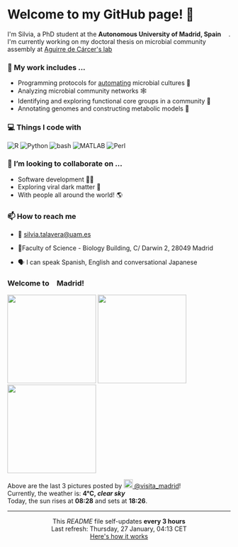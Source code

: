 <h1>Welcome to my GitHub page! 👋</h1>

<p>I'm Silvia, a PhD student at the <b>Autonomous University of Madrid, Spain</b> <img src="https://img.icons8.com/color/48/000000/spain-circular.png" width="13"/>. I'm currently working on my doctoral thesis on microbial community assembly at <a href="https://aguirredecarcerlab96.webnode.es/home2/">Aguirre de Cárcer's lab</a></p>

<h3>🔭 My work includes ...</h3>

- Programming protocols for <a href="https://github.com/Opentrons/opentrons">automating</a> microbial cultures 🌱
- Analyzing microbial community networks 🕸️
- Identifying and exploring functional core groups in a community 🔎
- Annotating genomes and constructing metabolic models 🧪

<h3>💻 Things I code with</h3>
<p>
<img alt="R" src="https://img.shields.io/badge/-R-006dc8?style=flat-square&logo=R&logoColor=white" />
<img alt="Python" src="https://img.shields.io/badge/-Python-e7c804?style=flat-square&logo=Python&logoColor=white" />
<img alt="bash" src="https://img.shields.io/badge/-bash-1f2329?style=flat-square&logo=bash&logoColor=white" />
<img alt="MATLAB" src="https://img.shields.io/badge/-MATLAB-ea6e00?style=flat-square&logo=M&logoColor=white" />
<img alt="Perl" src="https://img.shields.io/badge/-Perl-00bcde?style=flat-square&logo=Perl&logoColor=white" />
</p>

<h3>👯 I’m looking to collaborate on ...</h3>

- Software development 👩‍💻
- Exploring viral dark matter 🦠
- With people all around the world! 🌎


<h3>📫 How to reach me</h3>

- 📧 silvia.talavera@uam.es
<!--TODO<p>🐦</p>-->
- 📍Faculty of Science - Biology Building, C/ Darwin 2, 28049 Madrid
<!-- removed map for now <a src="https://www.google.com/maps/embed?pb=!1m18!1m12!1m3!1d3031.9459086334964!2d-3.6941238846002302!3d40.5427841793507!2m3!1f0!2f0!3f0!3m2!1i1024!2i768!4f13.1!3m3!1m2!1s0xd422b0f7649a2cd%3A0x5a19437753ab7822!2sFacultad%20de%20Ciencias%20(Edificio%20Biolog%C3%ADa)%2C%20C.%20Darwin%2C%202%2C%2028049%20Madrid!5e0!3m2!1sen!2ses!4v1641811065955!5m2!1sen!2ses"><img src="map.png" width="400"></a>-->
- 🗣️ I can speak Spanish, English and conversational Japanese

<!--
<h3>📰 My lab's last news</h3>
TODO
-->

<h3> Welcome to <img src="https://img.icons8.com/color/48/000000/spain-circular.png" width="13"/>Madrid!</h3>
<p><img width="200" src="https:&#x2F;&#x2F;cdn3.dumpor.com&#x2F;view?q&#x3D;zgjZmJ2N9QWaz91Yu9lJykTMEhjRxYTPl9mJnZWNNVGb0okcEd1U4RXbFRja3Z2MstEb2QXNYN0a4FEOyA1T0IWLxk1Y69FVB9FMw0DavZCNtcTPiN2YmEUQBFkQn1EMkZmQB1TbkVmJ2lXe3UUOYF0dsFTUxUDbIVUZF1zYo92Xj52XmADMx0DdhN2Xj52Xm02bj5SbhJ3ZhR3culmbkNmLx0SM3F2dtQnblRnbvN2c9QHafNmbf9zZwpmLu91N4EDMzUTO5ATNwQTN1cTOxMDOfZTM2gzN4IjM4YjN1cTM18VOzIzM0gjM3IzLwgDMxgHM4ATMw9SNxU2LyZ2L1ETL1gDOy4SM1Q3L29SbvNmLtFmcnFGdz5WauR2YuETLxcXY31CduVGdu92Yz9yL6MHc0RHa" /> <img width="200" src="https:&#x2F;&#x2F;cdn2.dumpor.com&#x2F;view?q&#x3D;%3D%3DwM4YmZidTPkl2cfNmbfZSR2M0Q4YUM20TZvZyd1Mzak9mNtJ0QOBXYyQjToBTYQ1kafhzTZ5kWMx0Sih1SSdjRq5kZWtkQ5QVQfBDM9g2bmQTL30jYjNmJBFUQBJ0ZNBDZmJUQ90GZlZia1FkNt1CWBNHcyI2VYREWkJ3a9MGav91Yu9lJ1ATM9QXYj91Yu9lJt92Yu0WYydWY0Nnbp5GZj5SMtEzdhdXL05WZ052bjNXP0h2Xj52X%2FcGcq5ibfhjMykzNyIjN4QDO3IDOwkzM5UzX3MjN2UjN0cDN5YDOwkjMx81N3kDOzYjM3IzLwgDMxgHM4ATMw9SNxU2LyZ2L1ETL1gDOy4SM1Q3L29SbvNmLtFmcnFGdz5WauR2YuETLxcXY31CduVGdu92Yz9yL6MHc0RHa" /> <img width="200" src="https:&#x2F;&#x2F;cdn3.dumpor.com&#x2F;view?q&#x3D;zgjZmJ2N9QWaz91Yu9lJyYDMBljRxYTPl9mJRZGM4gTUo5kdZlGSw1EWzRmU09kbS1ieSt2UzpEVvRmVldVV3dXcmJ0ZthDVB9FMw0DavZCNtcTPiN2YmEUQBFkQn1EMkZmQB1TbkVmJ4lXT2lXOYF0cBNWLxkEdnJXVa1zYo92Xj52XmEDMx0DdhN2Xj52Xm02bj5SbhJ3ZhR3culmbkNmLx0SM3F2dtQnblRnbvN2c9QHafNmbf9zZwpmLu9lNzQTM3YDOzkTNyYzMycTOyEjMflDMxcDM0QTOzITO4AzM481NyITOwMjM3IzLwgDMxgHM4ATMw9SNxU2LyZ2L1ETL1gDOy4SM1Q3L29SbvNmLtFmcnFGdz5WauR2YuETLxcXY31CduVGdu92Yz9yL6MHc0RHa" /></p>
<p>Above are the last 3 pictures posted by <a href="https://www.instagram.com/visita_madrid/" target="_blank"><img src="https://upload.wikimedia.org/wikipedia/commons/thumb/e/e7/Instagram_logo_2016.svg/1024px-Instagram_logo_2016.svg.png" width="20"/> @visita_madrid</a>!<br/>Currently, the weather is: <b> 4°C, <i>clear sky</i></b></br>Today, the sun rises at <b>08:28</b> and sets at <b>18:26</b>.</p>


------------
<p align="center">This <i>README</i> file self-updates <b>every 3 hours</b></br>Last refresh: Thursday, 27 January, 04:13 CET<br /><a href="https://medium.com/@th.guibert/how-to-create-a-self-updating-readme-md-for-your-github-profile-f8b05744ca91">Here's how it works</a></p>
